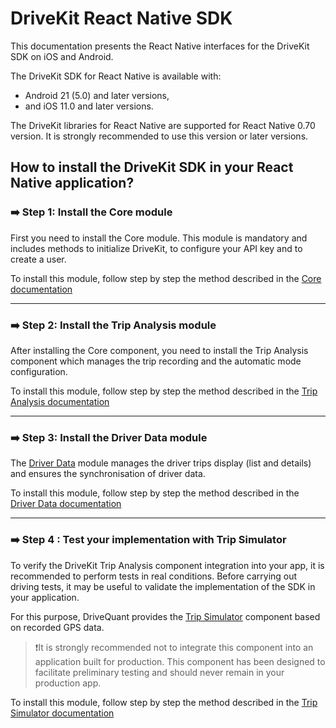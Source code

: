 # DriveKit React Native SDK

This documentation presents the React Native interfaces for the DriveKit SDK on iOS and Android.

The DriveKit SDK for React Native is available with:
- Android 21 (5.0) and later versions, 
- and iOS 11.0 and later versions.

The DriveKit libraries for React Native are supported for React Native 0.70 version. 
It is strongly recommended to use this version or later versions.

## How to install the DriveKit SDK in your React Native application?

### ➡️ Step 1: Install the Core module

First you need to install the Core module. 
This module is mandatory and includes methods to initialize DriveKit, to configure your API key and to create a user.

To install this module, follow step by step the method described in the [Core documentation](./packages/core/README.md)

---

### ➡️ Step 2: Install the Trip Analysis module

After installing the Core component, you need to install the Trip Analysis component which manages the trip recording and the automatic mode configuration.

To install this module, follow step by step the method described in the [Trip Analysis documentation](./packages/trip-analysis/README.md)

---

### ➡️ Step 3: Install the Driver Data module

The [Driver Data](https://docs.drivequant.com/driver-data/introduction) module manages the driver trips display (list and details) and ensures the synchronisation of driver data. 

To install this module, follow step by step the method described in the [Driver Data documentation](./packages/driver-data/README.md)

---

### ➡️ Step 4 : Test your implementation with Trip Simulator

To verify the DriveKit Trip Analysis component integration into your app, it is recommended to perform tests in real conditions. Before carrying out driving tests, it may be useful to validate the implementation of the SDK in your application. 

For this purpose, DriveQuant provides the [Trip Simulator](https://docs.drivequant.com/trip-analysis/trip-simulator) component based on recorded GPS data.

>❗️It is strongly recommended not to integrate this component into an application built for production. This component has been designed to facilitate preliminary testing and should never remain in your production app.

To install this module, follow step by step the method described in the [Trip Simulator documentation](./packages/trip-simulator/README.md)
